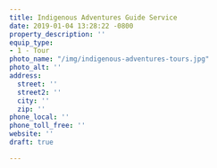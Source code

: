```yaml
---
title: Indigenous Adventures Guide Service
date: 2019-01-04 13:28:22 -0800
property_description: ''
equip_type:
- 1 - Tour
photo_name: "/img/indigenous-adventures-tours.jpg"
photo_alt: ''
address:
  street: ''
  street2: ''
  city: ''
  zip: ''
phone_local: ''
phone_toll_free: ''
website: ''
draft: true

---
```

